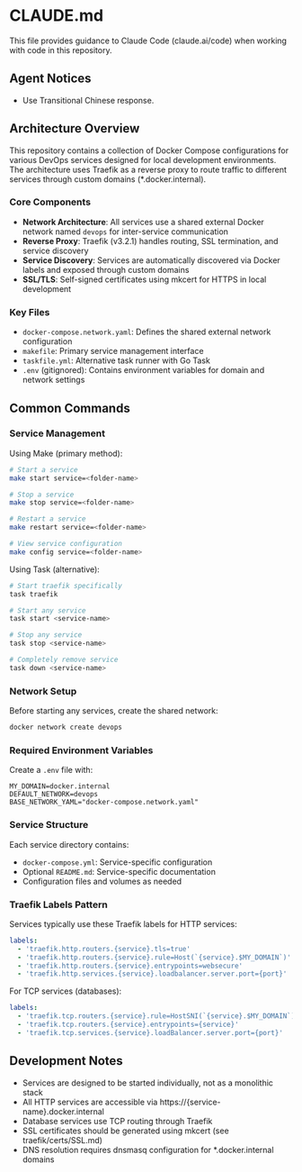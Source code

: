 # CLAUDE.md

This file provides guidance to Claude Code (claude.ai/code) when working with code in this repository.

## Agent Notices

- Use Transitional Chinese response.

## Architecture Overview

This repository contains a collection of Docker Compose configurations for various DevOps services designed for local development environments. The architecture uses Traefik as a reverse proxy to route traffic to different services through custom domains (*.docker.internal).

### Core Components

- **Network Architecture**: All services use a shared external Docker network named `devops` for inter-service communication
- **Reverse Proxy**: Traefik (v3.2.1) handles routing, SSL termination, and service discovery
- **Service Discovery**: Services are automatically discovered via Docker labels and exposed through custom domains
- **SSL/TLS**: Self-signed certificates using mkcert for HTTPS in local development

### Key Files

- `docker-compose.network.yaml`: Defines the shared external network configuration
- `makefile`: Primary service management interface
- `taskfile.yml`: Alternative task runner with Go Task
- `.env` (gitignored): Contains environment variables for domain and network settings

## Common Commands

### Service Management

Using Make (primary method):
```bash
# Start a service
make start service=<folder-name>

# Stop a service
make stop service=<folder-name>

# Restart a service
make restart service=<folder-name>

# View service configuration
make config service=<folder-name>
```

Using Task (alternative):
```bash
# Start traefik specifically
task traefik

# Start any service
task start <service-name>

# Stop any service
task stop <service-name>

# Completely remove service
task down <service-name>
```

### Network Setup

Before starting any services, create the shared network:
```bash
docker network create devops
```

### Required Environment Variables

Create a `.env` file with:
```
MY_DOMAIN=docker.internal
DEFAULT_NETWORK=devops
BASE_NETWORK_YAML="docker-compose.network.yaml"
```

### Service Structure

Each service directory contains:
- `docker-compose.yml`: Service-specific configuration
- Optional `README.md`: Service-specific documentation
- Configuration files and volumes as needed

### Traefik Labels Pattern

Services typically use these Traefik labels for HTTP services:
```yaml
labels:
  - 'traefik.http.routers.{service}.tls=true'
  - 'traefik.http.routers.{service}.rule=Host(`{service}.$MY_DOMAIN`)'
  - 'traefik.http.routers.{service}.entrypoints=websecure'
  - 'traefik.http.services.{service}.loadbalancer.server.port={port}'
```

For TCP services (databases):
```yaml
labels:
  - 'traefik.tcp.routers.{service}.rule=HostSNI(`{service}.$MY_DOMAIN`)'
  - 'traefik.tcp.routers.{service}.entrypoints={service}'
  - 'traefik.tcp.services.{service}.loadBalancer.server.port={port}'
```

## Development Notes

- Services are designed to be started individually, not as a monolithic stack
- All HTTP services are accessible via https://{service-name}.docker.internal
- Database services use TCP routing through Traefik
- SSL certificates should be generated using mkcert (see traefik/certs/SSL.md)
- DNS resolution requires dnsmasq configuration for *.docker.internal domains